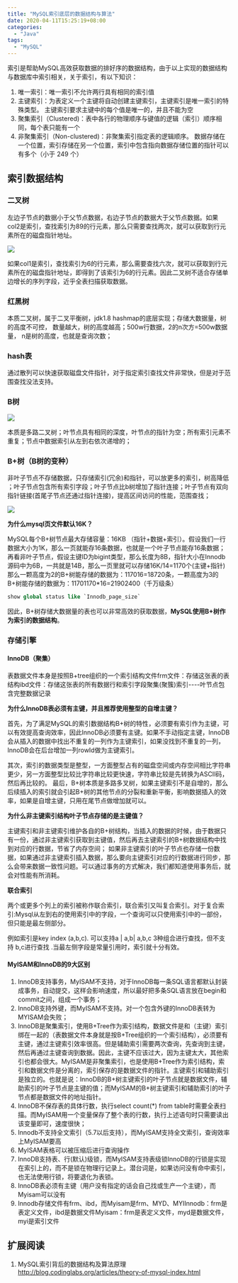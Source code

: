 ```yaml
---
title: "MySQL索引底层的数据结构与算法"
date: 2020-04-11T15:25:19+08:00
categories:
  - "Java"
tags:
  - "MySQL"
---
```


索引是帮助MySQL高效获取数据的排好序的数据结构，由于以上实现的数据结构与数据库中索引相关，关于索引，有以下知识：

1. 唯一索引：唯一索引不允许两行具有相同的索引值
1. 主键索引：为表定义一个主键将自动创建主键索引，主键索引是唯一索引的特殊类型。
主键索引要求主键中的每个值是唯一的，并且不能为空
1. 聚集索引（Clustered)：表中各行的物理顺序与键值的逻辑（索引）顺序相同，每个表只能有一个
1. 非聚集索引（Non-clustered)：非聚集索引指定表的逻辑顺序。
数据存储在一个位置，索引存储在另一个位置，索引中包含指向数据存储位置的指针可以有多个（小于 249 个）

<!--more-->

## 索引数据结构

### 二叉树

左边子节点的数据小于父节点数据，右边子节点的数据大于父节点数据。如果col2是索引，查找索引为89的行元素，那么只需要查找两次，就可以获取到行元素所在的磁盘指针地址。

![](/media/2020/binarytree.png)

如果col1是索引，查找索引为6的行元素，那么需要查找六次，就可以获取到行元素所在的磁盘指针地址，即得到了该索引为6的行元素。因此二叉树不适合存储单边增长的序列字段，近乎全表扫描获取数据。

### 红黑树

本质二叉树，属于二叉平衡树，jdk1.8 hashmap的底层实现；存储大数据量，树的高度不可控， 数量越大，树的高度越高；500w行数据，2的n次方=500w数据量， n是树的高度，也就是查询次数；

### hash表

通过散列可以快速获取磁盘文件指针，对于指定索引查找文件非常快，但是对于范围查找没法支持。

### B树

![](/media/2020/btree.png)

本质是多路二叉树；叶节点具有相同的深度，叶节点的指针为空；所有索引元素不重复；节点中数据索引从左到右依次递增的；

### B+树（B树的变种）

非叶子节点不存储数据，只存储索引(冗余)和指针，可以放更多的索引，树高降低 ；叶子节点包含所有索引字段；叶子节点比b树增加了指针连接；叶子节点有双向指针链接(首尾子节点还通过指针连接)，提高区间访问的性能，范围查找；

![](/media/2020/bplustree.png)

**为什么mysql页文件默认16K？**

MySQL每个B+树节点最大存储容量：16KB （指针+数据+索引）。假设我们一行数据大小为1K，那么一页就能存16条数据，也就是一个叶子节点能存16条数据；再看非叶子节点，假设主键ID为bigint类型，那么长度为8B，指针大小在Innodb源码中为6B，一共就是14B，那么一页里就可以存储16K/14=1170个(主键+指针)那么一颗高度为2的B+树能存储的数据为：117016=18720条，一颗高度为3的B+树能存储的数据为：11701170*16=21902400（千万级条）

```SQL
show global status like `Innodb_page_size`
```

因此，B+树存储大数据量的表也可以非常高效的获取数据，**MySQL使用B+树作为索引的数据结构**。

### 存储引擎

#### InnoDB（聚集）

表数据文件本身是按照B+tree组织的一个索引结构文件frm文件：存储这张表的表结构ibd文件：存储这张表的所有数据行和索引字段聚集(聚簇)索引----叶节点包含完整数据记录

**为什么InnoDB表必须有主键，并且推荐使用整型的自增主键？**

首先，为了满足MySQL的索引数据结构B+树的特性，必须要有索引作为主键，可以有效提高查询效率，因此InnoDB必须要有主键。如果不手动指定主键，InnoDB会从插入的数据中找出不重复的一列作为主键索引，如果没找到不重复的一列，InnoDB会在后台增加一列rowId做为主键索引。

其次，索引的数据类型是整型，一方面整型占有的磁盘空间或内存空间相比字符串更少，另一方面整型比较比字符串比较更快速，字符串比较是先转换为ASCII码，然后再比较的。
最后，B+树本质是多路多叉树，如果主键索引不是自增的，那么后续插入的索引就会引起B+树的其他节点的分裂和重新平衡，影响数据插入的效率，如果是自增主键，只用在尾节点做增加就可以。

**为什么非主键索引结构叶子节点存储的是主键值？**

主键索引和非主键索引维护各自的B+树结构，当插入的数据的时候，由于数据只有一份，通过非主键索引获取到主键值，然后再去主键索引的B+树数据结构中找到对应的行数据，节省了内存空间；
如果非主键索引的叶子节点也存储一份数据，如果通过非主键索引插入数据，那么要向主键索引对应的行数据进行同步，那么会带来数据一致性问题。可以通过事务的方式解决，我们都知道使用事务后，就会对性能有所消耗。

**联合索引**

两个或更多个列上的索引被称作联合索引，联合索引又叫复合索引。对于复合索引:Mysql从左到右的使用索引中的字段，一个查询可以只使用索引中的一部份，但只能是最左侧部分。

例如索引是key index (a,b,c). 可以支持a | a,b| a,b,c 3种组合进行查找，但不支持 b,c进行查找 .当最左侧字段是常量引用时，索引就十分有效。

#### MyISAM和InnoDB的9大区别

1. InnoDB支持事务，MyISAM不支持，对于InnoDB每一条SQL语言都默认封装成事务，自动提交，这样会影响速度，所以最好把多条SQL语言放在begin和commit之间，组成一个事务；
2. InnoDB支持外键，而MyISAM不支持。对一个包含外键的InnoDB表转为MYISAM会失败；
3. InnoDB是聚集索引，使用B+Tree作为索引结构，数据文件是和（主键）索引绑在一起的（表数据文件本身就是按B+Tree组织的一个索引结构），必须要有主键，通过主键索引效率很高。但是辅助索引需要两次查询，先查询到主键，然后再通过主键查询到数据。因此，主键不应该过大，因为主键太大，其他索引也都会很大。MyISAM是非聚集索引，也是使用B+Tree作为索引结构，索引和数据文件是分离的，索引保存的是数据文件的指针。主键索引和辅助索引是独立的。也就是说：InnoDB的B+树主键索引的叶子节点就是数据文件，辅助索引的叶子节点是主键的值；而MyISAM的B+树主键索引和辅助索引的叶子节点都是数据文件的地址指针。
4. InnoDB不保存表的具体行数，执行select count(*) from table时需要全表扫描。而MyISAM用一个变量保存了整个表的行数，执行上述语句时只需要读出该变量即可，速度很快；
5. Innodb不支持全文索引（5.7以后支持），而MyISAM支持全文索引，查询效率上MyISAM要高
6. MyISAM表格可以被压缩后进行查询操作
7. InnoDB支持表、行(默认)级锁，而MyISAM支持表级锁InnoDB的行锁是实现在索引上的，而不是锁在物理行记录上。潜台词是，如果访问没有命中索引，也无法使用行锁，将要退化为表锁。
8. InnoDB表必须有主键（用户没有指定的话会自己找或生产一个主键），而Myisam可以没有
9. Innodb存储文件有frm、ibd，而Myisam是frm、MYD、MYIInnodb：frm是表定义文件，ibd是数据文件Myisam：frm是表定义文件，myd是数据文件，myi是索引文件

## 扩展阅读

1. MySQL索引背后的数据结构及算法原理 http://blog.codinglabs.org/articles/theory-of-mysql-index.html




